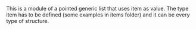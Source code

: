 This is a module of a pointed generic list that uses item as value. The type item has to be defined (some examples in items folder) and it can be every type of structure.
